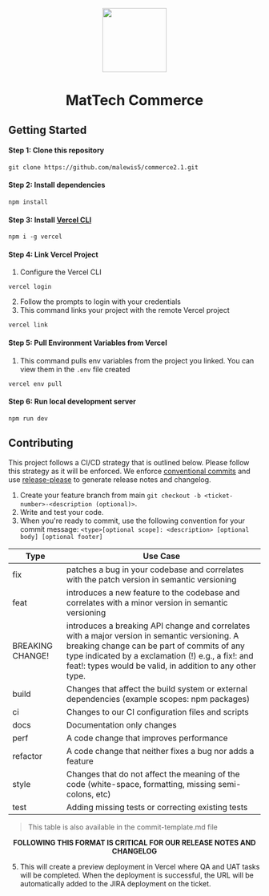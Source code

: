 <p align="center">
    <picture>
      <source media="(prefers-color-scheme: dark)" srcset="https://images.pexels.com/photos/672636/pexels-photo-672636.jpeg?auto=compress&cs=tinysrgb&w=1260&h=750&dpr=2">
      <img src="https://images.pexels.com/photos/672636/pexels-photo-672636.jpeg?auto=compress&cs=tinysrgb&w=1260&h=750&dpr=2" height="128">
    </picture>
    <h1 align="center">MatTech Commerce</h1>
</p>

## Getting Started

#### Step 1: Clone this repository

```
git clone https://github.com/malewis5/commerce2.1.git
```

#### Step 2: Install dependencies

```
npm install
```

#### Step 3: Install [Vercel CLI](https://vercel.com/docs/cli#)

```
npm i -g vercel
```

#### Step 4: Link Vercel Project

1. Configure the Vercel CLI

```
vercel login
```

2. Follow the prompts to login with your credentials
3. This command links your project with the remote Vercel project

```
vercel link
```

#### Step 5: Pull Environment Variables from Vercel

1. This command pulls env variables from the project you linked. You can view them in the `.env` file created

```
vercel env pull
```

#### Step 6: Run local development server

```
npm run dev
```

## Contributing

This project follows a CI/CD strategy that is outlined below. Please follow this strategy as it will be enforced. We enforce [conventional commits](https://www.conventionalcommits.org/en/v1.0.0/#summary) and use [release-please](https://www.npmjs.com/package/release-please) to generate release notes and changelog.

1.  Create your feature branch from main `git checkout -b <ticket-number>-<description (optional)>`.
2.  Write and test your code.
3.  When you're ready to commit, use the following convention for your commit message: `<type>[optional scope]: <description> [optional body] [optional footer]`

| Type             | Use Case                                                                                                                                                                                                                                                       |
| ---------------- | -------------------------------------------------------------------------------------------------------------------------------------------------------------------------------------------------------------------------------------------------------------- |
| fix              | patches a bug in your codebase and correlates with the patch version in semantic versioning                                                                                                                                                                    |
| feat             | introduces a new feature to the codebase and correlates with a minor version in semantic versioning                                                                                                                                                            |
| BREAKING CHANGE! | introduces a breaking API change and correlates with a major version in semantic versioning. A breaking change can be part of commits of any type indicated by a exclamation (!) e.g., a fix!: and feat!: types would be valid, in addition to any other type. |
| build            | Changes that affect the build system or external dependencies (example scopes: npm packages)                                                                                                                                                                   |
| ci               | Changes to our CI configuration files and scripts                                                                                                                                                                                                              |
| docs             | Documentation only changes                                                                                                                                                                                                                                     |
| perf             | A code change that improves performance                                                                                                                                                                                                                        |
| refactor         | A code change that neither fixes a bug nor adds a feature                                                                                                                                                                                                      |
| style            | Changes that do not affect the meaning of the code (white-space, formatting, missing semi-colons, etc)                                                                                                                                                         |
| test             | Adding missing tests or correcting existing tests                                                                                                                                                                                                              |

> This table is also available in the commit-template.md file

<p align="center"> <b> FOLLOWING THIS FORMAT IS CRITICAL FOR OUR RELEASE NOTES AND CHANGELOG </b> </p>

5.  This will create a preview deployment in Vercel where QA and UAT tasks will be completed. When the deployment is successful, the URL will be automatically added to the JIRA deployment on the ticket.
